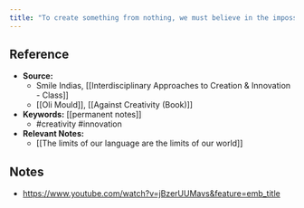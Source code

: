 ```yaml
---
title: "To create something from nothing, we must believe in the impossible"
---
```

## Reference
- **Source:** 
	- Smile Indias, [[Interdisciplinary Approaches to Creation & Innovation - Class]]
	- [[Oli Mould]], [[Against Creativity (Book)]]
- **Keywords:** [[permanent notes]]
	- #creativity #innovation 
- **Relevant Notes:**
	- [[The limits of our language are the limits of our world]]
## Notes
- https://www.youtube.com/watch?v=jBzerUUMavs&feature=emb_title